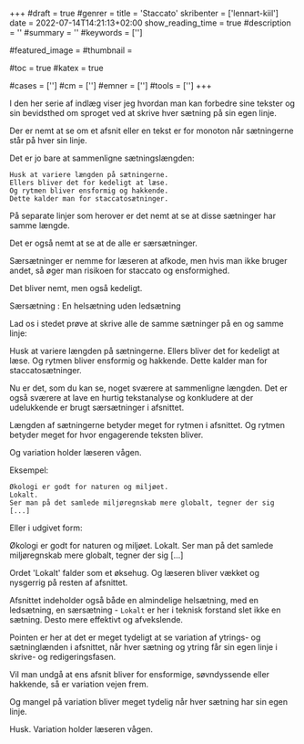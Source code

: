 +++
#draft = true
#genrer =
title = 'Staccato'
skribenter = ['lennart-kiil']
date = 2022-07-14T14:21:13+02:00
show_reading_time = true
#description = ''
#summary = ''
#keywords = ['']

#featured_image =
#thumbnail =

#toc = true
#katex = true

#cases = ['']
#cm = ['']
#emner = ['']
#tools = ['']
+++

I den her serie af indlæg viser jeg hvordan man kan forbedre sine tekster og sin bevidsthed om sproget ved at skrive hver sætning på sin egen linje.

Der er nemt at se om et afsnit eller en tekst er for monoton når sætningerne står på hver sin linje.

Det er jo bare at sammenligne sætningslængden:

```
Husk at variere længden på sætningerne.
Ellers bliver det for kedeligt at læse.
Og rytmen bliver ensformig og hakkende.
Dette kalder man for staccatosætninger.
```

På separate linjer som herover er det nemt at se at disse sætninger har samme længde.

Det er også nemt at se at de alle er særsætninger.

Særsætninger er nemme for læseren at afkode, men hvis man ikke bruger andet, så øger man risikoen for staccato og ensformighed.

Det bliver nemt, men også kedeligt.

Særsætning
:   En helsætning uden ledsætning

Lad os i stedet prøve at skrive alle de samme sætninger på en og samme linje:

Husk at variere længden på sætningerne.
Ellers bliver det for kedeligt at læse.
Og rytmen bliver ensformig og hakkende.
Dette kalder man for staccatosætninger.

Nu er det, som du kan se, noget sværere at sammenligne længden.
Det er også sværere at lave en hurtig tekstanalyse og konkludere at der udelukkende er brugt særsætninger i afsnittet.

Længden af sætningerne betyder meget for rytmen i afsnittet.
Og rytmen betyder meget for hvor engagerende teksten bliver.

Og variation holder læseren vågen. 

Eksempel:

```
Økologi er godt for naturen og miljøet.
Lokalt.
Ser man på det samlede miljøregnskab mere globalt, tegner der sig [...]
```

Eller i udgivet form:

Økologi er godt for naturen og miljøet.
Lokalt.
Ser man på det samlede miljøregnskab mere globalt, tegner der sig \[...]

Ordet 'Lokalt' falder som et øksehug.
Og læseren bliver vækket og nysgerrig på resten af afsnittet.

Afsnittet indeholder også både en almindelige helsætning, med en ledsætning, en særsætning - `Lokalt` er her i teknisk forstand slet ikke en sætning.
Desto mere effektivt og afvekslende.

Pointen er her at det er meget tydeligt at se variation af ytrings- og sætninglænden i afsnittet, når hver sætning og ytring får sin egen linje i skrive- og redigeringsfasen.

Vil man undgå at ens afsnit bliver for ensformige, søvndyssende eller hakkende, så er variation vejen frem.

Og mangel på variation bliver meget tydelig når hver sætning har sin egen linje.

Husk.
Variation holder læseren vågen.
